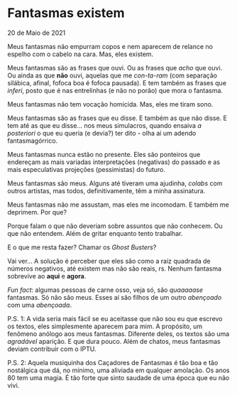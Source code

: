 # Fantasmas existem

20 de Maio de 2021



Meus fantasmas não empurram copos e nem aparecem de relance no espelho com o cabelo na cara. Mas, eles existem.

Meus fantasmas são as frases que ouvi. Ou as frases que *acho* que ouvi. Ou ainda as que **não** ouvi, aquelas que me *con-ta-ram* (com separação silábica, afinal, fofoca boa é fofoca pausada). E tem também as frases que *inferi*, posto que é nas entrelinhas (e não no porão) que mora o fantasma.

Meus fantasmas não tem vocação homicida. Mas, eles me tiram sono.

Meus fantasmas são as frases que eu disse. E também as que não disse. E tem até as que eu disse... nos meus simulacros, quando ensaiva *a posteriori* o que eu queria (e devia?) ter dito - olha aí um adendo fantasmagórrico.

Meus fantasmas nunca estão no presente. Eles são ponteiros que endereçam as mais variadas interpretações (negativas) do passado e as mais especulativas projeções (pessimistas) do futuro.

Meus fantasmas são meus.  Alguns até tiveram uma ajudinha, *colabs* com outros artistas, mas todos, definitivamente, têm a minha assinatura.

Meus fantasmas não me assustam, mas eles me incomodam. E também me deprimem. Por que? 

Porque falam o que não deveriam sobre assuntos que não conhecem. Ou que não entendem. Além de gritar enquanto tento trabalhar.

E o que me resta fazer? Chamar os *Ghost Busters*?

Vai ver... A solução é perceber que eles são como a raiz quadrada de números negativos, até existem mas não são reais, rs. Nenhum fantasma sobrevive ao **aqui** e **agora**.



*Fun fact*: algumas pessoas de carne osso, veja só, são *quaaaaase* fantasmas. Só não são meus. Esses aí são filhos de um outro *abençoado* com uma *abençoada*.



P.S. 1: A vida seria mais fácil se eu aceitasse que não sou eu que escrevo os textos, eles simplesmente aparecem para mim. A propósito, um fenômeno anólogo aos meus fantasmas. Diferente deles, os textos são uma *agradável* aparição. E que dura pouco. Além de chatos, meus fantasmas deviam contribuir com o IPTU.

P.S. 2:  Aquela musiquinha dos Caçadores de Fantasmas é tão boa e tão nostálgica que dá, no mínimo, uma aliviada em qualquer amolação. Os anos 80 tem uma magia. É tão forte que sinto saudade de uma época que eu não vivi.

